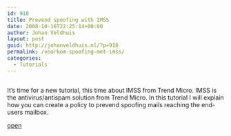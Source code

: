 ```yaml
---
id: 918
title: Prevend spoofing with IMSS
date: 2008-10-16T22:25:14+00:00
author: Johan Veldhuis
layout: post
guid: http://johanveldhuis.nl/?p=918
permalink: /voorkom-spoofing-met-imss/
categories:
  - Tutorials
---
```

[<img class="alignnone size-thumbnail wp-image-919" title="IMSS" src="http://johanveldhuis.nl/wp-content/uploads/2008/10/imss_196x196.bmp" alt="" />](http://johanveldhuis.nl/wp-content/uploads/2008/10/imss_196x196.bmp)[](http://johanveldhuis.nl/wp-content/uploads/2008/10/imss_196x196.bmp)

It&#8217;s time for a new tutorial, this time about IMSS from Trend Micro. IMSS is the antivirus/antispam solution from Trend Micro. In this tutorial I will explain how you can create a policy to prevend spoofing mails reaching the end-users mailbox.

[open](http://johanveldhuis.nl/?page_id=904&lang=en)